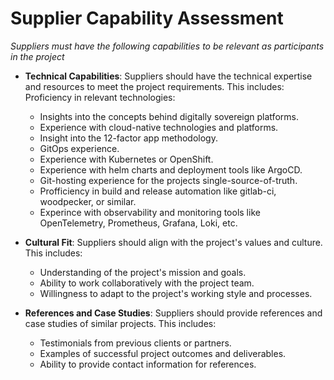 # Supplier Capability Assessment
_Suppliers must have the following capabilities to be relevant as participants in the project_
- **Technical Capabilities**: Suppliers should have the technical expertise and resources to meet the project requirements. 
This includes:
Proficiency in relevant technologies:
    - Insights into the concepts behind digitally sovereign platforms.
    - Experience with cloud-native technologies and platforms.
    - Insight into the 12-factor app methodology.
    - GitOps experience.
    - Experience with Kubernetes or OpenShift.
    - Experience with helm charts and deployment tools like ArgoCD.
    - Git-hosting experience for the projects single-source-of-truth.
    - Profficiency in build and release automation like gitlab-ci, woodpecker, or similar.
    - Experince with observability and monitoring tools like OpenTelemetry, Prometheus, Grafana, Loki, etc.

    

- **Cultural Fit**: Suppliers should align with the project's values and culture. This includes:
  - Understanding of the project's mission and goals.
  - Ability to work collaboratively with the project team.
  - Willingness to adapt to the project's working style and processes.
- **References and Case Studies**: Suppliers should provide references and case studies of similar projects. This includes:
  - Testimonials from previous clients or partners.
  - Examples of successful project outcomes and deliverables.
  - Ability to provide contact information for references.
